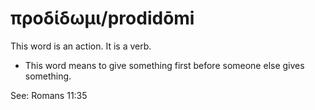 # προδίδωμι/prodidōmi
This word is an action. It is a verb.

* This word means to give something first before someone else gives something.

See: Romans 11:35
